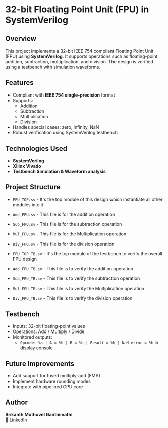 # 32-bit Floating Point Unit (FPU) in SystemVerilog

## Overview
This project implements a 32-bit IEEE 754 compliant Floating Point Unit (FPU) using **SystemVerilog**. It supports operations such as floating-point addition, subtraction, multiplication, and division. The design is verified using a testbench with simulation waveforms.

## Features
- Compliant with **IEEE 754 single-precision** format
- Supports:
  - Addition
  - Subtraction
  - Multiplication
  - Division
- Handles special cases: zero, infinity, NaN
- Robust verification using SystemVerilog testbench
  
## Technologies Used
- **SystemVerilog**
- **Xilinx Vivado** 
- **Testbench Simulation & Waveform analysis**

## Project Structure
- `FPU_TOP.sv` - It's the top module of this design which instantiate all other modules into it
- `Add_FPU.sv` - This file is for the addition operation
- `Sub_FPU.sv` - This file is for the subtraction operation
- `Mul_FPU.sv` - This file is for the Multiplication operation
- `Div_FPU.sv` - This file is for the division operation
  
- `FPU_TOP_TB.sv` - It's the top module of the testbench to verify the overall FPU design
- `Add_FPU_TB.sv` - This file is to verify the addition operation
- `Sub_FPU_TB.sv` - This file is to verify the subtraction operation
- `Mul_FPU_TB.sv` - This file is to verify the Multiplication operation
- `Div_FPU_TB.sv` - This file is to verify the division operation


## Testbench
- Inputs: 32-bit floating-point values
- Operations: Add / Multiply / Divide
- Monitored outputs:
  - `Opcode: %s | A = %h | B = %h | Result = %h | NaN_error = %b` in display console

## Future Improvements
- Add support for fused multiply-add (FMA)
- Implement hardware rounding modes
- Integrate with pipelined CPU core

## Author
**Srikanth Muthuvel Ganthimathi**  
🔗 [LinkedIn](https://www.linkedin.com/in/srikanth9503/)


